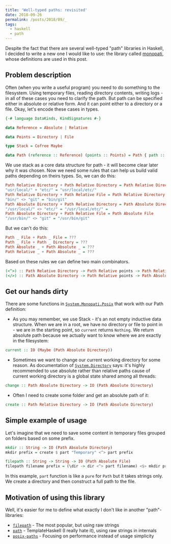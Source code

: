 ```yaml
---
title: 'Well-typed paths: revisited'
date: 2018-09-26
permalink: /posts/2018/09/_
tags:
  - haskell
  - path
---
```


Despite the fact that there are several well-typed "path" libraries in Haskell, I decided to write a new one I would like to use: the library called [monopati](http://hackage.haskell.org/package/monopati), whose definitions are used in this post.

Problem description
--------------------------------------------------------------------------------
Often (when you write a useful program) you need to do something to the filesystem. Using temporary files, reading directory contents, writing logs - in all of these cases you need to clarify the path. But path can be specified either in absolute or relative form. And it can point either to a directory or a file. Okay, let's encode these cases in types.

```haskell
{-# language DataKinds, KindSignatures #-}

data Reference = Absolute | Relative

data Points = Directory | File

type Stack = Cofree Maybe

data Path (reference :: Reference) (points :: Points) = Path { path :: Stack String }
```

We use stack as a core data structure for path - it will become clear later why it was chosen. Now we need some rules that can help us build valid paths depending on theirs types. So, we can do this:

```haskell
Path Relative Directory + Path Relative Directory = Path Relative Directory
"usr/local/" + "etc/" = "usr/local/etc/"
Path Relative Directory + Path Relative File = Path Relative Directory
"bin/" <> "git" = "bin/git"
Path Absolute Directory + Path Relative Directory = Path Absolute Directory
"/usr/local/" <> "etc/" = "/usr/local/etc/" =
Path Absolute Directory + Path Relative File = Path Absolute File
"/usr/bin/" <> "git" = "/usr/bin/git"
```

But we can't do this:

```haskell
Path _ File + Path _ File = ???
Path _ File + Path _ Directory = ???
Path Absolute _ + Path Absolute _ = ???
Path Relative _ + Path Absolute _ = ???
```

Based on these rules we can define two main combinators.

```haskell
(<^>) :: Path Relative Directory -> Path Relative points -> Path Relative points
(</>) :: Path Absolute Directory -> Path Relative points -> Path Absolute points
```

Get our hands dirty
--------------------------------------------------------------------------------

There are some functions in [`System.Monopati.Posix`](https://github.com/iokasimov/monopati/blob/master/System/Monopati/Posix.hs) that work with our Path definition:

* As you may remember, we use Stack - it's an not empty inductive data structure. When we are in a root, we have no directory or file to point in - we are in the starting point, so `current` returns `Nothing`. We return absolute path because we actually want to know where we are exactly in the filesystem:
```haskell
current :: IO (Maybe (Path Absolute Directory))
```
* Sometimes we want to change our current working directory for some reason. As documentation of [`System.Directory`](http://hackage.haskell.org/package/directory-1.3.3.1/docs/System-Directory.html#v:setCurrentDirectory) says: it's highly recommended to use absolute rather than relative paths cause of current working directory is a global state shared among all threads:
```haskell
change :: Path Absolute Directory -> IO (Path Absolute Directory)
```

* Often I need to create some folder and get an absolute path of it:
```haskell
create :: Path Relative Directory -> IO (Path Absolute Directory)
```

Simple example of usage
--------------------------------------------------------------------------------

Let's imagine that we need to save some content in temporary files grouped on folders based on some prefix.

```haskell
mkdir :: String -> IO (Path Absolute Directory)
mkdir prefix = create $ part "Temporary" <^> part prefix

filepath :: String -> String -> IO (Path Absolute File)
filepath filename prefix = (\dir -> dir <^> part filename) <$> mkdir prefix
```

In this example, `part` function is like a `pure` for `Path` but it takes strings only. We create a directory and then construct a full path to the file.

Motivation of using this library
--------------------------------------------------------------------------------

Well, it's easier for me to define what exactly I don't like in another "path"-libraries:

* [`filepath`](https://hackage.haskell.org/package/filepath) - The most popular, but using raw strings
* [`path`](https://hackage.haskell.org/package/path) - TemplateHaskell (I really hate it), using raw strings in internals
* [`posix-paths`](https://github.com/JohnLato/posix-paths) - Focusing on performance instead of usage simplicity
